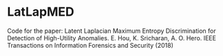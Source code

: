 # LatLapMED
Code for the paper: Latent Laplacian Maximum Entropy Discrimination for Detection of High-Utility Anomalies. E. Hou, K. Sricharan, A. O. Hero. IEEE Transactions on Information Forensics and Security (2018)
